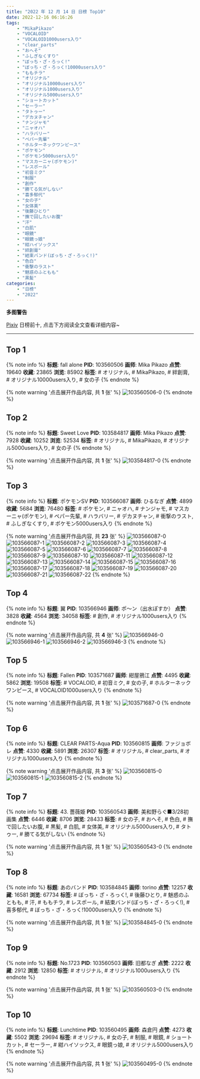 ```yaml
---
title: "2022 年 12 月 14 日 日榜 Top10"
date: 2022-12-16 06:16:26
tags:
    - "MikaPikazo"
    - "VOCALOID"
    - "VOCALOID1000users入り"
    - "clear_parts"
    - "おへそ"
    - "ふしぎなくすり"
    - "ぼっち・ざ・ろっく!"
    - "ぼっち・ざ・ろっく!10000users入り"
    - "ももチラ"
    - "オリジナル"
    - "オリジナル10000users入り"
    - "オリジナル1000users入り"
    - "オリジナル5000users入り"
    - "ショートカット"
    - "セーラー"
    - "タトゥー"
    - "デカヌチャン"
    - "ナンジャモ"
    - "ニャオハ"
    - "ハラバリー"
    - "ペパー先輩"
    - "ホルターネックワンピース"
    - "ポケモン"
    - "ポケモン5000users入り"
    - "マスカーニャ(ポケモン)"
    - "レスポール"
    - "初音ミク"
    - "制服"
    - "創作"
    - "勝てる気がしない"
    - "喜多郁代"
    - "女の子"
    - "女体美"
    - "後藤ひとり"
    - "撫で回したいお腹"
    - "汗"
    - "白肌"
    - "眼鏡"
    - "眼鏡っ娘"
    - "紺ハイソックス"
    - "絆創膏"
    - "結束バンド(ぼっち・ざ・ろっく!)"
    - "色白"
    - "衝撃のラスト"
    - "魅惑のふともも"
    - "黒髪"
categories:
    - "日榜"
    - "2022"
---
```


<i class="fa fa-triangle-exclamation"></i>**多图警告**<i class="fa fa-triangle-exclamation"></i>

[Pixiv](https://www.pixiv.net/) 日榜前十, 点击下方阅读全文查看详细内容~

<!-- more -->

---

## Top 1

{% note info %}
**标题**: fall alone
**PID**: 103560506 **画师**: Mika Pikazo
**点赞**: 19640 **收藏**: 23865 **浏览**: 85902
**标签**: # オリジナル, # MikaPikazo, # 絆創膏, # オリジナル10000users入り, # 女の子
{% endnote %}

{% note warning '点击展开作品内容, 共 **1** 张' %}
![103560506-0](https://i.pixiv.re/img-original/img/2022/12/13/00/00/15/103560506_p0.png)
{% endnote %}

## Top 2

{% note info %}
**标题**: Sweet Love
**PID**: 103584817 **画师**: Mika Pikazo
**点赞**: 7928 **收藏**: 10252 **浏览**: 52534
**标签**: # オリジナル, # MikaPikazo, # オリジナル5000users入り, # 女の子
{% endnote %}

{% note warning '点击展开作品内容, 共 **1** 张' %}
![103584817-0](https://i.pixiv.re/img-original/img/2022/12/14/00/00/03/103584817_p0.jpg)
{% endnote %}

## Top 3

{% note info %}
**标题**: ポケモンSV
**PID**: 103566087 **画师**: ひるなぎ
**点赞**: 4899 **收藏**: 5684 **浏览**: 76480
**标签**: # ポケモン, # ニャオハ, # ナンジャモ, # マスカーニャ(ポケモン), # ペパー先輩, # ハラバリー, # デカヌチャン, # 衝撃のラスト, # ふしぎなくすり, # ポケモン5000users入り
{% endnote %}

{% note warning '点击展开作品内容, 共 **23** 张' %}
![103566087-0](https://i.pixiv.re/img-original/img/2022/12/13/06/00/08/103566087_p0.jpg)
![103566087-1](https://i.pixiv.re/img-original/img/2022/12/13/06/00/08/103566087_p1.jpg)
![103566087-2](https://i.pixiv.re/img-original/img/2022/12/13/06/00/08/103566087_p2.jpg)
![103566087-3](https://i.pixiv.re/img-original/img/2022/12/13/06/00/08/103566087_p3.jpg)
![103566087-4](https://i.pixiv.re/img-original/img/2022/12/13/06/00/08/103566087_p4.jpg)
![103566087-5](https://i.pixiv.re/img-original/img/2022/12/13/06/00/08/103566087_p5.jpg)
![103566087-6](https://i.pixiv.re/img-original/img/2022/12/13/06/00/08/103566087_p6.jpg)
![103566087-7](https://i.pixiv.re/img-original/img/2022/12/13/06/00/08/103566087_p7.jpg)
![103566087-8](https://i.pixiv.re/img-original/img/2022/12/13/06/00/08/103566087_p8.jpg)
![103566087-9](https://i.pixiv.re/img-original/img/2022/12/13/06/00/08/103566087_p9.jpg)
![103566087-10](https://i.pixiv.re/img-original/img/2022/12/13/06/00/08/103566087_p10.jpg)
![103566087-11](https://i.pixiv.re/img-original/img/2022/12/13/06/00/08/103566087_p11.jpg)
![103566087-12](https://i.pixiv.re/img-original/img/2022/12/13/06/00/08/103566087_p12.jpg)
![103566087-13](https://i.pixiv.re/img-original/img/2022/12/13/06/00/08/103566087_p13.jpg)
![103566087-14](https://i.pixiv.re/img-original/img/2022/12/13/06/00/08/103566087_p14.jpg)
![103566087-15](https://i.pixiv.re/img-original/img/2022/12/13/06/00/08/103566087_p15.jpg)
![103566087-16](https://i.pixiv.re/img-original/img/2022/12/13/06/00/08/103566087_p16.jpg)
![103566087-17](https://i.pixiv.re/img-original/img/2022/12/13/06/00/08/103566087_p17.jpg)
![103566087-18](https://i.pixiv.re/img-original/img/2022/12/13/06/00/08/103566087_p18.jpg)
![103566087-19](https://i.pixiv.re/img-original/img/2022/12/13/06/00/08/103566087_p19.jpg)
![103566087-20](https://i.pixiv.re/img-original/img/2022/12/13/06/00/08/103566087_p20.jpg)
![103566087-21](https://i.pixiv.re/img-original/img/2022/12/13/06/00/08/103566087_p21.jpg)
![103566087-22](https://i.pixiv.re/img-original/img/2022/12/13/06/00/08/103566087_p22.jpg)
{% endnote %}

## Top 4

{% note info %}
**标题**: 翼
**PID**: 103566946 **画师**: ポ～ン（出水ぽすか）
**点赞**: 3828 **收藏**: 4564 **浏览**: 34058
**标签**: # 創作, # オリジナル1000users入り
{% endnote %}

{% note warning '点击展开作品内容, 共 **4** 张' %}
![103566946-0](https://i.pixiv.re/img-original/img/2022/12/13/07/30/02/103566946_p0.jpg)
![103566946-1](https://i.pixiv.re/img-original/img/2022/12/13/07/30/02/103566946_p1.jpg)
![103566946-2](https://i.pixiv.re/img-original/img/2022/12/13/07/30/02/103566946_p2.jpg)
![103566946-3](https://i.pixiv.re/img-original/img/2022/12/13/07/30/02/103566946_p3.jpg)
{% endnote %}

## Top 5

{% note info %}
**标题**: Fallen
**PID**: 103571687 **画师**: 紺屋鴉江
**点赞**: 4495 **收藏**: 5862 **浏览**: 19508
**标签**: # VOCALOID, # 初音ミク, # 女の子, # ホルターネックワンピース, # VOCALOID1000users入り
{% endnote %}

{% note warning '点击展开作品内容, 共 **1** 张' %}
![103571687-0](https://i.pixiv.re/img-original/img/2022/12/13/14/10/10/103571687_p0.jpg)
{% endnote %}

## Top 6

{% note info %}
**标题**: CLEAR PARTS-Aqua
**PID**: 103560815 **画师**: ファジョボレ
**点赞**: 4330 **收藏**: 5891 **浏览**: 26307
**标签**: # オリジナル, # clear_parts, # オリジナル1000users入り
{% endnote %}

{% note warning '点击展开作品内容, 共 **3** 张' %}
![103560815-0](https://i.pixiv.re/img-original/img/2022/12/13/00/05/15/103560815_p0.jpg)
![103560815-1](https://i.pixiv.re/img-original/img/2022/12/13/00/05/15/103560815_p1.jpg)
![103560815-2](https://i.pixiv.re/img-original/img/2022/12/13/00/05/15/103560815_p2.jpg)
{% endnote %}

## Top 7

{% note info %}
**标题**: 43. 薔薇姫
**PID**: 103560543 **画师**: 美和野らぐ■3/28初画集
**点赞**: 6446 **收藏**: 8706 **浏览**: 28433
**标签**: # 女の子, # おへそ, # 色白, # 撫で回したいお腹, # 黒髪, # 白肌, # 女体美, # オリジナル5000users入り, # タトゥー, # 勝てる気がしない
{% endnote %}

{% note warning '点击展开作品内容, 共 **1** 张' %}
![103560543-0](https://i.pixiv.re/img-original/img/2022/12/13/00/00/19/103560543_p0.png)
{% endnote %}

## Top 8

{% note info %}
**标题**: あのバンド
**PID**: 103584845 **画师**: torino
**点赞**: 12257 **收藏**: 16581 **浏览**: 67734
**标签**: # ぼっち・ざ・ろっく!, # 後藤ひとり, # 魅惑のふともも, # 汗, # ももチラ, # レスポール, # 結束バンド(ぼっち・ざ・ろっく!), # 喜多郁代, # ぼっち・ざ・ろっく!10000users入り
{% endnote %}

{% note warning '点击展开作品内容, 共 **1** 张' %}
![103584845-0](https://i.pixiv.re/img-original/img/2022/12/14/00/00/06/103584845_p0.jpg)
{% endnote %}

## Top 9

{% note info %}
**标题**: No.1723
**PID**: 103560503 **画师**: 旧都なぎ
**点赞**: 2222 **收藏**: 2912 **浏览**: 12850
**标签**: # オリジナル, # オリジナル1000users入り
{% endnote %}

{% note warning '点击展开作品内容, 共 **1** 张' %}
![103560503-0](https://i.pixiv.re/img-original/img/2022/12/13/00/00/15/103560503_p0.png)
{% endnote %}

## Top 10

{% note info %}
**标题**: Lunchtime
**PID**: 103560495 **画师**: 森倉円
**点赞**: 4273 **收藏**: 5502 **浏览**: 29694
**标签**: # オリジナル, # 女の子, # 制服, # 眼鏡, # ショートカット, # セーラー, # 紺ハイソックス, # 眼鏡っ娘, # オリジナル5000users入り
{% endnote %}

{% note warning '点击展开作品内容, 共 **1** 张' %}
![103560495-0](https://i.pixiv.re/img-original/img/2022/12/13/00/00/13/103560495_p0.png)
{% endnote %}
